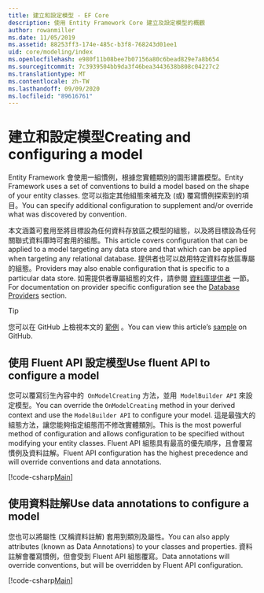 ```yaml
---
title: 建立和設定模型 - EF Core
description: 使用 Entity Framework Core 建立及設定模型的概觀
author: rowanmiller
ms.date: 11/05/2019
ms.assetid: 88253ff3-174e-485c-b3f8-768243d01ee1
uid: core/modeling/index
ms.openlocfilehash: e980f11b08bee7b07156a80c6bead829e7a8b654
ms.sourcegitcommit: 7c3939504bb9da3f46bea3443638b808c04227c2
ms.translationtype: MT
ms.contentlocale: zh-TW
ms.lasthandoff: 09/09/2020
ms.locfileid: "89616761"
---
```

# <a name="creating-and-configuring-a-model"></a><span data-ttu-id="49ee1-103">建立和設定模型</span><span class="sxs-lookup"><span data-stu-id="49ee1-103">Creating and configuring a model</span></span>

<span data-ttu-id="49ee1-104">Entity Framework 會使用一組慣例，根據您實體類別的圖形建置模型。</span><span class="sxs-lookup"><span data-stu-id="49ee1-104">Entity Framework uses a set of conventions to build a model based on the shape of your entity classes.</span></span> <span data-ttu-id="49ee1-105">您可以指定其他組態來補充及 (或) 覆寫慣例探索到的項目。</span><span class="sxs-lookup"><span data-stu-id="49ee1-105">You can specify additional configuration to supplement and/or override what was discovered by convention.</span></span>

<span data-ttu-id="49ee1-106">本文涵蓋可套用至將目標設為任何資料存放區之模型的組態，以及將目標設為任何關聯式資料庫時可套用的組態。</span><span class="sxs-lookup"><span data-stu-id="49ee1-106">This article covers configuration that can be applied to a model targeting any data store and that which can be applied when targeting any relational database.</span></span> <span data-ttu-id="49ee1-107">提供者也可以啟用特定資料存放區專屬的組態。</span><span class="sxs-lookup"><span data-stu-id="49ee1-107">Providers may also enable configuration that is specific to a particular data store.</span></span> <span data-ttu-id="49ee1-108">如需提供者專屬組態的文件，請參閱 [資料庫提供者](xref:core/providers/index) 一節。</span><span class="sxs-lookup"><span data-stu-id="49ee1-108">For documentation on provider specific configuration see the [Database Providers](xref:core/providers/index) section.</span></span>

> [!TIP]  
> <span data-ttu-id="49ee1-109">您可以在 GitHub 上檢視本文的 [範例](https://github.com/dotnet/EntityFramework.Docs/tree/master/samples) 。</span><span class="sxs-lookup"><span data-stu-id="49ee1-109">You can view this article’s [sample](https://github.com/dotnet/EntityFramework.Docs/tree/master/samples) on GitHub.</span></span>

## <a name="use-fluent-api-to-configure-a-model"></a><span data-ttu-id="49ee1-110">使用 Fluent API 設定模型</span><span class="sxs-lookup"><span data-stu-id="49ee1-110">Use fluent API to configure a model</span></span>

<span data-ttu-id="49ee1-111">您可以覆寫衍生內容中的  `OnModelCreating` 方法，並用  `ModelBuilder API` 來設定模型。</span><span class="sxs-lookup"><span data-stu-id="49ee1-111">You can override the `OnModelCreating` method in your derived context and use the `ModelBuilder API` to configure your model.</span></span> <span data-ttu-id="49ee1-112">這是最強大的組態方法，讓您能夠指定組態而不修改實體類別。</span><span class="sxs-lookup"><span data-stu-id="49ee1-112">This is the most powerful method of configuration and allows configuration to be specified without modifying your entity classes.</span></span> <span data-ttu-id="49ee1-113">Fluent API 組態具有最高的優先順序，且會覆寫慣例及資料註解。</span><span class="sxs-lookup"><span data-stu-id="49ee1-113">Fluent API configuration has the highest precedence and will override conventions and data annotations.</span></span>

[!code-csharp[Main](../../../samples/core/Modeling/FluentAPI/Required.cs?highlight=12-14)]

## <a name="use-data-annotations-to-configure-a-model"></a><span data-ttu-id="49ee1-114">使用資料註解</span><span class="sxs-lookup"><span data-stu-id="49ee1-114">Use data annotations to configure a model</span></span>

<span data-ttu-id="49ee1-115">您也可以將屬性 (又稱資料註解) 套用到類別及屬性。</span><span class="sxs-lookup"><span data-stu-id="49ee1-115">You can also apply attributes (known as Data Annotations) to your classes and properties.</span></span> <span data-ttu-id="49ee1-116">資料註解會覆寫慣例，但會受到 Fluent API 組態覆寫。</span><span class="sxs-lookup"><span data-stu-id="49ee1-116">Data annotations will override conventions, but will be overridden by Fluent API configuration.</span></span>

[!code-csharp[Main](../../../samples/core/Modeling/DataAnnotations/Required.cs?highlight=15)]

